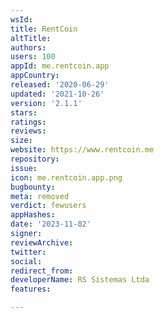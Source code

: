 ```yaml
---
wsId: 
title: RentCoin
altTitle: 
authors: 
users: 100
appId: me.rentcoin.app
appCountry: 
released: '2020-06-29'
updated: '2021-10-26'
version: '2.1.1'
stars: 
ratings: 
reviews: 
size: 
website: https://www.rentcoin.me
repository: 
issue: 
icon: me.rentcoin.app.png
bugbounty: 
meta: removed
verdict: fewusers
appHashes: 
date: '2023-11-02'
signer: 
reviewArchive: 
twitter: 
social: 
redirect_from: 
developerName: RS Sistemas Ltda
features: 

---
```


